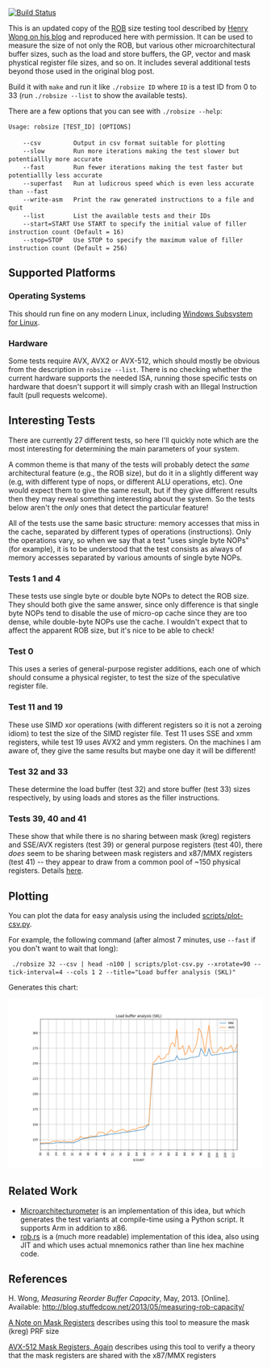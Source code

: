 [![Build Status](https://travis-ci.org/travisdowns/robsize.svg?branch=master)](https://travis-ci.org/travisdowns/robsize)

This is an updated copy of the [ROB](https://en.wikipedia.org/wiki/Re-order_buffer) size testing tool described by [Henry Wong on his blog](http://blog.stuffedcow.net/2013/05/measuring-rob-capacity) and reproduced here with permission. It can be used to measure the size of not only the ROB, but various other microarchitectural buffer sizes, such as the load and store buffers, the GP, vector and mask phystical register file sizes, and so on. It includes several additional tests beyond those used in the original blog post.

Build it with `make` and run it like `./robsize ID` where `ID` is a test ID from 0 to 33 (run `./robsize --list` to show the available tests).

There are a few options that you can see with `./robsize --help`:

```
Usage: robsize [TEST_ID] [OPTIONS]

	--csv      	  Output in csv format suitable for plotting
	--slow     	  Run more iterations making the test slower but potentiallly more accurate
	--fast     	  Run fewer iterations making the test faster but potentiallly less accurate
	--superfast	  Run at ludicrous speed which is even less accurate than --fast
	--write-asm	  Print the raw generated instructions to a file and quit
	--list     	  List the available tests and their IDs
	--start=START Use START to specify the initial value of filler instruction count (Default = 16)
	--stop=STOP   Use STOP to specify the maximum value of filler instruction count (Default = 256)
```

## Supported Platforms

### Operating Systems

This should run fine on any modern Linux, including [Windows Subsystem for Linux](https://docs.microsoft.com/en-us/windows/wsl/about).

### Hardware

Some tests require AVX, AVX2 or AVX-512, which should mostly be obvious from the description in `robsize --list`. There is no checking whether the current hardware supports the needed ISA, running those specific tests on hardware that doesn't support it will simply crash with an Illegal Instruction fault (pull requests welcome).

## Interesting Tests

There are currently 27 different tests, so here I'll quickly note which are the most interesting for determining the main parameters of your system.

A common theme is that many of the tests will probably detect the _same_ architectural feature (e.g., the ROB size), but do it in a slightly different way (e.g, with different type of nops, or different ALU operations, etc). One would expect them to give the same result, but if they give different results then they may reveal something interesting about the system. So the tests below aren't the _only_ ones that detect the particular feature!

All of the tests use the same basic structure: memory accesses that miss in the cache, separated by different types of operations (instructions). Only the operations vary, so when we say that a test "uses single byte NOPs" (for example), it is to be understood that the test consists as always of memory accesses separated by various amounts of single byte NOPs.

### Tests 1 and 4

These tests use single byte or double byte NOPs to detect the ROB size. They should both give the same answer, since only difference is that single byte NOPs tend to disable the use of micro-op cache since they are too dense, while double-byte NOPs use the cache. I wouldn't expect that to affect the apparent ROB size, but it's nice to be able to check!

### Test 0

This uses a series of general-purpose register additions, each one of which should consume a physical register, to test the size of the speculative register file.

### Test 11 and 19

These use SIMD xor operations (with different registers so it is not a zeroing idiom) to test the size of the SIMD register file. Test 11 uses SSE and xmm registers, while test 19 uses AVX2 and ymm registers. On the machines I am aware of, they give the same results but maybe one day it will be different!

### Test 32 and 33

These determine the load buffer (test 32) and store buffer (test 33) sizes respectively, by using loads and stores as the filler instructions.

### Tests 39, 40 and 41

These show that while there is no sharing between mask (kreg) registers and SSE/AVX registers (test 39) or general purpose registers (test 40), there _does_ seem to be sharing between mask registers and x87/MMX registers (test 41) -- they appear to draw from a common pool of ~150 physical registers. Details [here](https://travisdowns.github.io/blog/2020/05/26/kreg2.html#skx-41).

## Plotting

You can plot the data for easy analysis using the included [scripts/plot-csv.py](scripts/plot-csv.py).

For example, the following command (after almost 7 minutes, use `--fast` if you don't want to wait that long):

```
 ./robsize 32 --csv | head -n100 | scripts/plot-csv.py --xrotate=90 --tick-interval=4 --cols 1 2 --title="Load buffer analysis (SKL)"
 ```

 Generates this chart:

 ![Skylake Load Buffers](skl-load.png)

## Related Work

 - [Microarchitecturometer](https://github.com/Veedrac/microarchitecturometer) is an implementation of this idea, but which generates the test variants at compile-time using a Python script. It supports Arm in addition to x86.
 - [rob.rs](https://github.com/eigenform/lamina/blob/main/bin/rob.rs) is a (much more readable) implementation of this idea, also using JIT and which uses actual mnemonics rather than line hex machine code.  
    
   
## References

H. Wong, _Measuring Reorder Buffer Capacity_, May, 2013. [Online]. Available: http://blog.stuffedcow.net/2013/05/measuring-rob-capacity/

[A Note on Mask Registers](https://travisdowns.github.io/blog/2019/12/05/kreg-facts.html) describes using this tool to measure the mask (kreg) PRF size

[AVX-512 Mask Registers, Again](https://travisdowns.github.io/blog/2020/05/26/kreg2.html) describes using this tool to verify a theory that the mask registers are shared with the x87/MMX registers
